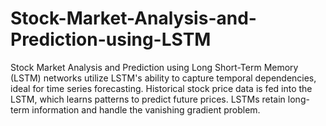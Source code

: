 # Stock-Market-Analysis-and-Prediction-using-LSTM
Stock Market Analysis and Prediction using Long Short-Term Memory (LSTM) networks utilize LSTM's ability to capture temporal dependencies, ideal for time series forecasting. Historical stock price data is fed into the LSTM, which learns patterns to predict future prices. LSTMs retain long-term information and handle the vanishing gradient problem.
